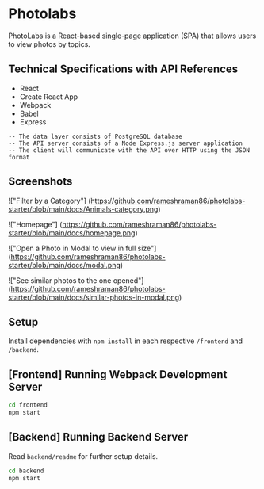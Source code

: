 # Photolabs
PhotoLabs is a React-based single-page application (SPA) that allows users to view photos by topics.

## Technical Specifications with API References
* React
* Create React App
* Webpack
* Babel
* Express


```The server and persistence layer are,
-- The data layer consists of PostgreSQL database
-- The API server consists of a Node Express.js server application
-- The client will communicate with the API over HTTP using the JSON format
```
## Screenshots
!["Filter by a Category"] (https://github.com/rameshraman86/photolabs-starter/blob/main/docs/Animals-category.png)

!["Homepage"] (https://github.com/rameshraman86/photolabs-starter/blob/main/docs/homepage.png)

!["Open a Photo in Modal to view in full size"] (https://github.com/rameshraman86/photolabs-starter/blob/main/docs/modal.png)

!["See similar photos to the one opened"] (https://github.com/rameshraman86/photolabs-starter/blob/main/docs/similar-photos-in-modal.png)


## Setup

Install dependencies with `npm install` in each respective `/frontend` and `/backend`.

## [Frontend] Running Webpack Development Server

```sh
cd frontend
npm start
```

## [Backend] Running Backend Server

Read `backend/readme` for further setup details.

```sh
cd backend
npm start
```